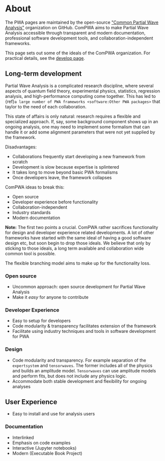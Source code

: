 # About

The PWA pages are maintained by the open-source
["Common Partial Wave Analysis"](https://github.com/ComPWA) organization on
GitHub. ComPWA aims to make Partial Wave Analysis accessible through
transparent and modern documentation, professional software development tools,
and collaboration-independent frameworks.

This page sets out some of the ideals of the ComPWA organization. For practical
details, see the [develop page](./develop.md).

## Long-term development

Partial Wave Analysis is a complicated research discipline, where several
aspects of quantum field theory, experimental physics, statistics, regression
analysis, and high-performance computing come together. This has led to
{ref}`a large number of PWA frameworks <software:Other PWA packages>` that
taylor to the need of each collaboration.

This state of affairs is only natural: research requires a flexible and
specialized approach. If, say, some background component shows up in an ongoing
analysis, one may need to implement some formalism that can handle it or add
some alignment parameters that were not yet supplied by the framework.

Disadvantages:

- Collaborations frequently start developing a new framework from scratch
- Development is slow because expertise is splintered
- It takes long to move beyond basic PWA formalisms
- Once developers leave, the framework collapses

ComPWA ideas to break this:

- Open source
- Developer experience before functionality
- Collaboration-independent
- Industry standards
- Modern documentation

**Note:** The first two points a crucial. ComPWA rather sacrifices
functionality for design and developer experience related developments. A lot
of other frameworks have started with the same ideal of having a good software
design etc, but soon begin to drop those ideals. We believe that only by
sticking to those ideals, a long term available and collaboration wide common
tool is possible.

The flexible branching model aims to make up for the functionality loss.

### Open source

- Uncommon approach: open source development for Partial Wave Analysis
- Make it _easy_ for anyone to contribute

### Developer Experience

- Easy to setup for developers
- Code modularity & transparency facilitates extension of the framework
- Facilitate using industry techniques and tools in software development for
  PWA

### Design

- Code modularity and transparency. For example separation of the
  `expertsystem` and `tensorwaves`. The former includes all of the physics and
  builds an amplitude model. `Tensorwaves` can use amplitude models and perform
  fits, but does not include any physics logic.
- Accommodate both stable development and flexibility for ongoing analyses

## User Experience

- Easy to install and use for analysis users

### Documentation

- Interlinked
- Emphasis on code examples
- Interactive (Jupyter notebooks)
- Modern (Executable Book Project)
